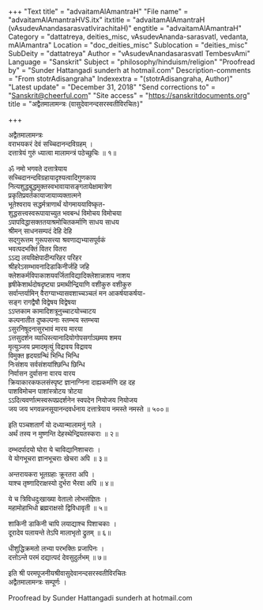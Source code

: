 +++
"Text title" = "advaitamAlAmantraH"
"File name" = "advaitamAlAmantraHVS.itx"
itxtitle = "advaitamAlAmantraH (vAsudevAnandasarasvatIvirachitaH)"
engtitle = "advaitamAlAmantraH"
Category = "dattatreya, deities_misc, vAsudevAnanda-sarasvatI, vedanta, mAlAmantra"
Location = "doc_deities_misc"
Sublocation = "deities_misc"
SubDeity = "dattatreya"
Author = "vAsudevAnandasarasvatI TembesvAmi"
Language = "Sanskrit"
Subject = "philosophy/hinduism/religion"
"Proofread by" = "Sunder Hattangadi sunderh at hotmail.com"
Description-comments = "From stotrAdisangraha"
Indexextra = "(stotrAdisangraha, Author)"
"Latest update" = "December 31, 2018"
"Send corrections to" = "Sanskrit@cheerful.com"
"Site access" = "https://sanskritdocuments.org"
title = "अद्वैतमालामन्त्रः (वासुदेवानन्दसरस्वतीविरचितः)"

+++
  
 अद्वैतमालामन्त्रः   
वराभयकरं देवं सच्चिदानन्दविग्रहम् ।  
दत्तात्रेयं गुरुं ध्यात्वा मालामन्त्रं पठेच्छुचिः ॥ १॥  
  
ॐ नमो भगवते दत्तात्रेयाय  
सच्चिदानन्दविग्रहायादृश्यत्वादिगुणकाय  
नित्यशुद्धबुद्धमुक्तस्वभावायासङ्गतायेक्षामात्रेण  
प्रकृतिप्रवर्तकायाजायाव्यक्तात्मने  
भूतेश्वराय सद्धर्मत्राणार्थं योगमाययाविष्कृत-  
शुद्धसत्त्वस्वरूपायाच्युत भवबन्धं विमोचय विमोचया  
ऽपापविद्धासक्ततयाश्रमोचितकर्माणि साधय साधय  
श्रीमन् साधनसम्पदं देहि देहि  
सद्गुरूत्तम गुरूपसत्त्या श्रवणाद्यभ्यासपूर्वकं  
                        भवत्पदभक्तिं वितर वितरा  
ऽऽद्य लयविक्षेपादीन्परिहर परिहर  
श्रीहरेऽसम्भावनादिडाकिनीर्जहि जहि  
क्लेशकर्मविपाकाशयवर्जिताविद्यादिक्लेशान्नाशय नाशय  
हृषीकेशार्थदोषदृष्ट्या प्रमाथीन्द्रियाणि वशीकुरु वशीकुरु  
सर्वान्तर्यामिन् वैराग्याभ्यासवशाच्चञ्चलं मन आकर्षयाकर्षया-  
सङ्ग रागद्वैषौ विद्वेषय विद्वेषया  
ऽऽप्तकाम कामादिशत्रूनुच्चाटयोच्चाटय  
कल्पनातीत दुष्कल्पनाः स्तम्भय स्तम्भया  
ऽसुरनिषूदनासुरभावं मारय मारया  
ऽत्तसुदर्शन व्याधिस्त्यानादियोगोपसर्गाञ्छमय शमय  
मृत्युञ्जय प्रमादमृत्युं विद्रावय विद्रावय  
विमुक्त हृदयग्रन्थिं भिन्धि भिन्धि  
निःसंशय सर्वसंशयांश्छिन्धि छिन्धि  
निर्वासन दुर्वासना वारय वारय  
क्रियाकारकफलसंस्पृष्ट ज्ञानाग्निना दाह्यकर्माणि दह दह  
पाशविमोचन पाशांस्त्रोटय त्रोटया  
ऽऽदित्यवर्णात्मस्वरूपप्रदर्शनेन स्वपदेन नियोजय नियोजय  
जय जय भगवन्ननसूयानन्दवर्धनाय दत्तात्रेयाय नमस्ते नमस्ते ॥ ५००॥  
  
इति पञ्चशतार्णं यो दध्यान्मालामनुं गले ।  
अर्थं तस्य न मुष्णन्ति देहस्थेन्द्रियतस्कराः ॥ २॥  
  
दम्भदर्पादयो घोरा ये चाविद्यानिशाचराः ।  
ये योगभूचरा ज्ञानभूचराः खेचरा अपि ॥ ३॥  
  
अन्तरायकरा भूतग्रहाः क्रूरतरा अपि ।  
याश्च तृष्णादिराक्षस्यो दुर्भरा भैरवा अपि ॥ ४॥  
  
ये च त्रिविधदुःखाख्या वेतालो लोभसंज्ञितः ।  
महामोहाभिधो ब्रह्मराक्षसो द्विविधावृती ॥ ५॥  
  
शाकिनी डाकिनी चापि लयाद्याश्च पिशाचकाः ।  
दूरादेव पलायन्ते तेऽपि मालाभृतो द्रुतम् ॥ ६॥  
  
धीशुद्धिक्रमतो लभ्या परभक्तिः प्रजापिनः ।  
दत्तोऽन्ते परमं दद्यात्पदं देवसुदुर्लभम् ॥ ७॥  
  
इति श्री परमपूजनीयश्रीवासुदेवानन्दसरस्वतीविरचितः  
अद्वैतमालामन्त्रः सम्पूर्णः ।  
  
  
Proofread by Sunder Hattangadi sunderh at hotmail.com  
  

